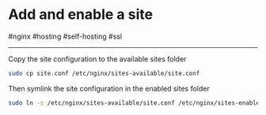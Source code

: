# Add and enable a site

#nginx #hosting #self-hosting #ssl

-----

Copy the site configuration to the available sites folder

```bash
sudo cp site.conf /etc/nginx/sites-available/site.conf
```

Then symlink the site configuration in the enabled sites folder

```bash
sudo ln -s /etc/nginx/sites-available/site.conf /etc/nginx/sites-enabled/site.conf
```


